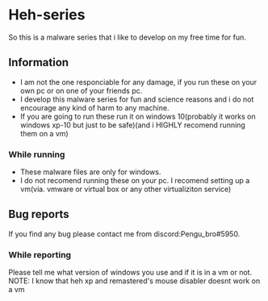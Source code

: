 # Heh-series
So this is a malware series that i like to develop on my free time for fun.


## Information
- I am not the one responciable for any damage, if you run these on your own pc or on one of your friends pc.
- I develop this malware series for fun and science reasons and i do not encourage any kind of harm to any machine.
- If you are going to run these run it on windows 10(probably it works on windows xp-10 but just to be safe)(and i HIGHLY recomend running them on a vm)

### While running
- These malware files are only for windows.
- I do not recomend running these on your pc. I recomend setting up a vm(via. vmware or virtual box or any other virtualiziton service)

## Bug reports
If you find any bug please contact me from discord:Pengu_bro#5950.

### While reporting
Please tell me what version of windows you use and if it is in a vm or not.
NOTE: I know that heh xp and remastered's mouse disabler doesnt work on a vm 
